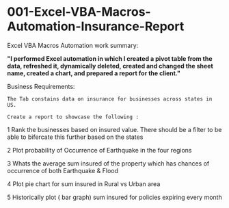 # 001-Excel-VBA-Macros-Automation-Insurance-Report
Excel VBA Macros Automation work summary:

**"I performed Excel automation in which I created a pivot table from the data, refreshed it, dynamically deleted, created and changed the sheet name, created a chart, and prepared a report for the client."**


Business Requirements:


	The Tab constains data on insurance for businesses across states in US. 
	
	Create a report to showcase the following :
	
	
1	Rank the businesses based on insured value. There should be a filter to be able to bifercate this further based on the states
	
2	Plot probability of Occurrence of Earthquake in the four regions
	
3	Whats the average sum insured of the property which has chances of occurrence of both Earthquake & Flood
	
4	Plot pie chart for sum insured in Rural vs Urban area
	
5	Historically plot ( bar graph) sum insured for policies expiring every month
